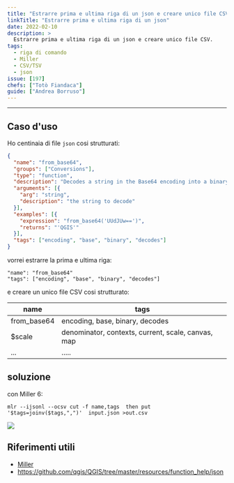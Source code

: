 ```yaml
---
title: "Estrarre prima e ultima riga di un json e creare unico file CSV"
linkTitle: "Estrarre prima e ultima riga di un json"
date: 2022-02-10
description: >
  Estrarre prima e ultima riga di un json e creare unico file CSV.
tags:
  - riga di comando
  - Miller
  - CSV/TSV
  - json
issue: [197]
chefs: ["Totò Fiandaca"]
guide: ["Andrea Borruso"]
---
```


---

## Caso d'uso

Ho centinaia di file `json` cosi strutturati:

```json
{
  "name": "from_base64",
  "groups": ["Conversions"],
  "type": "function",
  "description": "Decodes a string in the Base64 encoding into a binary value.",
  "arguments": [{
    "arg": "string",
    "description": "the string to decode"
  }],
  "examples": [{
    "expression": "from_base64('UUdJUw==')",
    "returns": "'QGIS'"
  }],
  "tags": ["encoding", "base", "binary", "decodes"]
}
```

vorrei estrarre la prima e ultima riga:

```
"name": "from_base64"
"tags": ["encoding", "base", "binary", "decodes"]
```
 e creare un unico file CSV cosi strutturato:

name | tags
-------|---------
from_base64| encoding, base, binary, decodes
$scale|denominator, contexts, current, scale, canvas, map
...|.....

## soluzione

con Miller 6:

```
mlr --ijsonl --ocsv cut -f name,tags  then put '$tags=joinv($tags,",")'  input.json >out.csv
```

![](https://user-images.githubusercontent.com/7631137/153368885-715fdb38-933e-4a90-996f-e044a172bd99.png)

## Riferimenti utili

- [Miller](https://github.com/johnkerl/miller)
- https://github.com/qgis/QGIS/tree/master/resources/function_help/json

